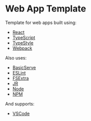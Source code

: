 # Web App Template

Template for web apps built using:
- [React](https://reactjs.org/)
- [TypeScript](https://www.typescriptlang.org/)
- [TypeStyle](https://typestyle.github.io/)
- [Webpack](https://webpack.js.org/)

Also uses:
- [BasicServe](https://www.npmjs.com/package/basic-serve)
- [ESLint](https://eslint.org/)
- [FSExtra](https://www.npmjs.com/package/fs-extra)
- [JR](https://www.npmjs.com/package/jr)
- [Node](https://nodejs.org/)
- [NPM](https://www.npmjs.com/)

And supports:
- [VSCode](https://code.visualstudio.com/)
